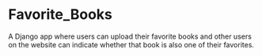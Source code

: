 # Favorite_Books
A Django app where users can upload their favorite books and other users on the website can indicate whether that book is also one of their favorites.
